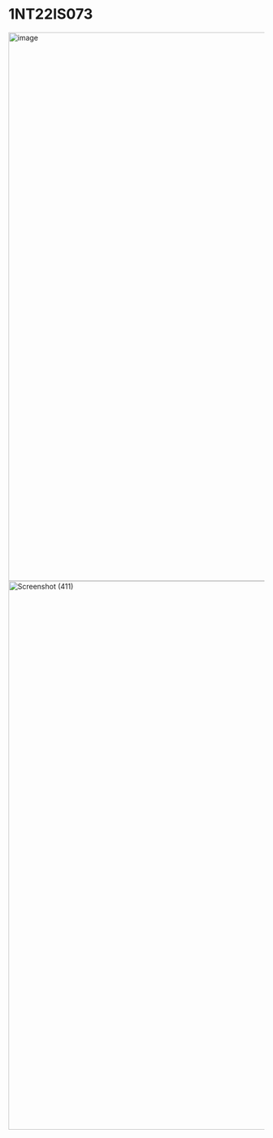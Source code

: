 # 1NT22IS073

<img width="1920" height="1080" alt="image" src="https://github.com/user-attachments/assets/6c8a2796-568c-4692-9ebb-4a8c287da105" />

<img width="1920" height="1080" alt="Screenshot (411)" src="https://github.com/user-attachments/assets/37ef35e2-5805-4ab6-8f19-e88b53a76781" />

